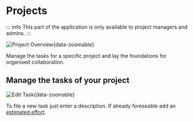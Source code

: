 # Projects

::: info
This part of the application is only available to project managers and admins.
:::

![Project Overview](/projects/overview.png){data-zoomable}

Manage the tasks for a specific project and lay the foundations for organised collaboration.

## Manage the tasks of your project

![Edit Task](/projects/edit_task.png){data-zoomable}

To file a new task just enter a description. If already foreseable add an [estimated effort](/docs/details/estimated_effort).
